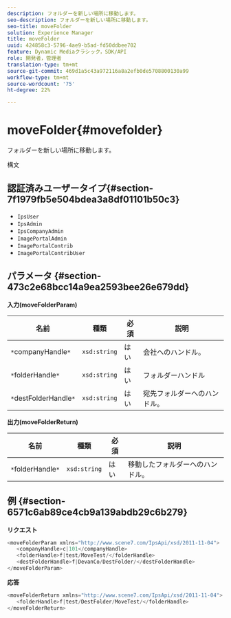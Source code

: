 ```yaml
---
description: フォルダーを新しい場所に移動します。
seo-description: フォルダーを新しい場所に移動します。
seo-title: moveFolder
solution: Experience Manager
title: moveFolder
uuid: 424858c3-5796-4ae9-b5ad-fd50ddbee702
feature: Dynamic Mediaクラシック，SDK/API
role: 開発者，管理者
translation-type: tm+mt
source-git-commit: 469d1a5c43a972116a8a2efb0de5708800130a99
workflow-type: tm+mt
source-wordcount: '75'
ht-degree: 22%

---
```



# moveFolder{#movefolder}

フォルダーを新しい場所に移動します。

構文

## 認証済みユーザータイプ{#section-7f1979fb5e504bdea3a8df01101b50c3}

* `IpsUser`
* `IpsAdmin`
* `IpsCompanyAdmin`
* `ImagePortalAdmin`
* `ImagePortalContrib`
* `ImagePortalContribUser`

## パラメータ {#section-473c2e68bcc14a9ea2593bee26e679dd}

**入力(moveFolderParam)**

| 名前 | 種類 | 必須 | 説明 |
|---|---|---|---|
| `*`companyHandle`*` | `xsd:string` | はい | 会社へのハンドル。 |
| `*`folderHandle`*` | `xsd:string` | はい | フォルダーハンドル |
| `*`destFolderHandle`*` | `xsd:string` | はい | 宛先フォルダーへのハンドル。 |

**出力(moveFolderReturn)**

| 名前 | 種類 | 必須 | 説明 |
|---|---|---|---|
| `*`folderHandle`*` | `xsd:string` | はい | 移動したフォルダーへのハンドル。 |

## 例 {#section-6571c6ab89ce4cb9a139abdb29c6b279}

**リクエスト**

```java
<moveFolderParam xmlns="http://www.scene7.com/IpsApi/xsd/2011-11-04">
   <companyHandle>c|101</companyHandle>
   <folderHandle>f|test/MoveTest/</folderHandle>
   <destFolderHandle>f|DevanCo/DestFolder/</destFolderHandle>
</moveFolderParam>
```

**応答**

```java
<moveFolderReturn xmlns="http://www.scene7.com/IpsApi/xsd/2011-11-04">
   <folderHandle>f|test/DestFolder/MoveTest/</folderHandle>
</moveFolderReturn>
```

